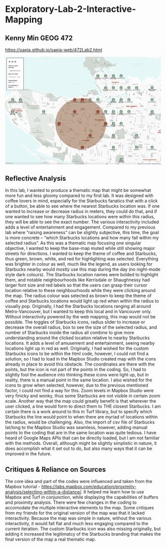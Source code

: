 # Exploratory-Lab-2-Interactive-Mapping
## Kenny Min GEOG 472

https://saeja.github.io/saeja-web/472Lab2.html

![alt text](https://github.com/Saeja/Exploratory-Lab-2-Interactive-Mapping/blob/main/Lab2Excerpt.png)

## **Reflective Analysis**

In this lab, I wanted to produce a thematic map that might be somewhat more fun and less gloomy compared to my first lab. It was designed with coffee lovers in mind, especially for the Starbucks fanatics that with a click of a button, be able to see where the nearest Starbucks location was. If one wanted to increase or decrease radius in meters, they could do that, and if one wanted to see how many Starbucks locations were within this radius, they will be able to see the exact number. The various interactivity included adds a level of entertainment and engagement. Compared to my previous lab where “raising awareness” can be slightly subjective, this time, the goal is more concrete – “which Starbucks locations and how many fall within my selected radius”. As this was a thematic map focusing one singular objective, I wanted to keep the base-map muted while still showing major streets for directions. I wanted to keep the theme of coffee and Starbucks, thus green, brown, white, and red for highlighting was selected. Everything was brighter in colour as well, much like the legend, as users looking for Starbucks nearby would mostly use this map during the day (no night-mode style dark colours). The Starbucks location names were bolded to highlight them, and notable neighbourhoods like Kerrisdale or Shaughnessy had larger font size and red labels so that the users can grasp their cursor location relative to these neighbourhoods while they were clicking around the map. The radius colour was selected as brown to keep the theme of coffee and Starbucks locations would light up red when within the radius to visually pop. Originally, I had the Starbucks locations ranging all around Metro-Vancouver, but I wanted to keep this local and in Vancouver only. Without interactivity powered by the web mapping, this map would not be possible. The toggles of Starbucks icons, radius slider to increase or decrease the overall radius, box to see the size of the selected radius, and number of Starbucks inside the radius all combine to give more understanding around the clicked location relative to nearby Starbucks locations. It adds a level of amusement and entertainment, seeing nearby locations light up in red as well. Originally, I had wished for the custom Starbucks icons to be within the html code, however, I could not find a solution, so I had to load in the Mapbox Studio created map with the icons already in place to avoid this obstacle. The coordinates are there with the points, but the icon is not part of the points in the coding. So, I had to slightly fool the audience into thinking these icons were light up, but in reality, there is a manual point in the same location. I also wished for the icons to grow when selected, however, due to the previous mentioned factor, I could not find a way for this. Zoom levels in Mapbox Studio were very finicky and wonky, thus some Starbucks are not visible in certain zoom scale. Another way that the map could greatly benefit is that wherever the user clicked, a line would form to direct them to THE closest Starbucks. I am certain there is a work around to this in Turf library, but to specify which Starbucks the line would point to when there are myriad of locations within the radius, would be challenging. Also, the import of csv file of Starbucks lat/long to the Mapbox Studio was seamless, however, adding manual points to the coding that are in the same location was quite tedious. I have heard of Google Maps APIs that can be directly loaded, but I am not familiar with the methods. Overall, although might be slightly simplistic in nature, it does accomplish what it set out to do, but also many ways that it can be improved in the future. 

## Critiques & Reliance on Sources

The core idea and part of the codes were influenced and taken from the Mapbox tutorial - https://labs.mapbox.com/education/proximity-analysis/selecting-within-a-distance/. It helped me learn how to use Mapbox and Turf in conjunction, while displaying the capabilities of buffers and proximity analysis. There were few changes in the coding to accomodate the multiple interactive elements to the map. Some critiques from my friends for the original version of the map was that it lacked interactivity. Because the map was simple in nature, without the various interactivity, it would fall flat and much less engaging compared to the current iteration. The custom Starbucks icon was also missing originally, but adding it increased the legitimatcy of the Starbucks branding that makes the final version of the map a real thematic map. 
